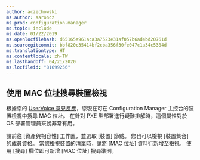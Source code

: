 ```yaml
---
author: aczechowski
ms.author: aaroncz
ms.prod: configuration-manager
ms.topic: include
ms.date: 01/22/2019
ms.openlocfilehash: d65165a961aca3a7523e31af057b6ad4bd20761d
ms.sourcegitcommit: bbf820c35414bf2cba356f30fe047c1a34c5384d
ms.translationtype: HT
ms.contentlocale: zh-TW
ms.lasthandoff: 04/21/2020
ms.locfileid: "81699256"
---
```

## <a name="search-device-views-using-mac-address"></a><a name="bkmk_mac"></a> 使用 MAC 位址搜尋裝置檢視
<!--3600878-->

根據您的 [ UserVoice 意見反應](https://configurationmanager.uservoice.com/forums/300492-ideas/suggestions/14765880-console-device-view-should-allow-search-filter-by)，您現在可在 Configuration Manager 主控台的裝置檢視中搜尋 MAC 位址。 在針對 PXE 型部署進行疑難排解時，這個屬性對於 OS 部署管理員來說非常有用。

請前往 [資產與相容性]  工作區，並選取 [裝置]  節點。 您也可以檢視 [裝置集合]  的成員資格。 當您檢視裝置的清單時，請將 [MAC 位址]  資料行新增至檢視。 使用 [搜尋] 欄位即可新增 [MAC 位址]  搜尋準則。 

